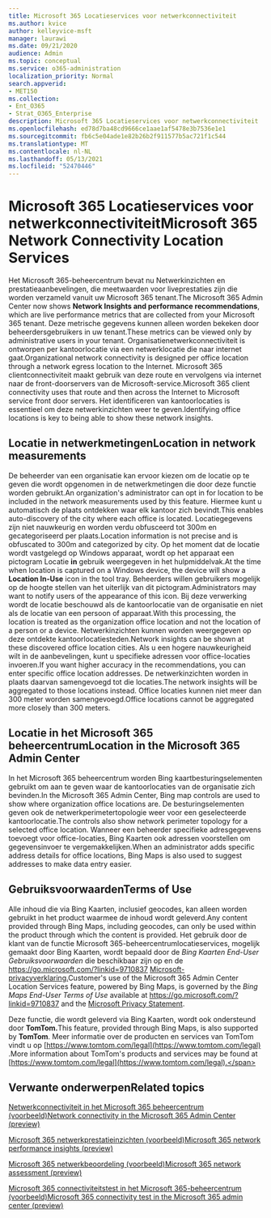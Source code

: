 ```yaml
---
title: Microsoft 365 Locatieservices voor netwerkconnectiviteit
ms.author: kvice
author: kelleyvice-msft
manager: laurawi
ms.date: 09/21/2020
audience: Admin
ms.topic: conceptual
ms.service: o365-administration
localization_priority: Normal
search.appverid:
- MET150
ms.collection:
- Ent_O365
- Strat_O365_Enterprise
description: Microsoft 365 Locatieservices voor netwerkconnectiviteit
ms.openlocfilehash: ed78d7ba48cd9666ce1aae1af5478e3b7536e1e1
ms.sourcegitcommit: fb6c5e04ade1e82b26b2f911577b5ac721f1c544
ms.translationtype: MT
ms.contentlocale: nl-NL
ms.lasthandoff: 05/13/2021
ms.locfileid: "52470446"
---
```

# <a name="microsoft-365-network-connectivity-location-services"></a><span data-ttu-id="ee245-103">Microsoft 365 Locatieservices voor netwerkconnectiviteit</span><span class="sxs-lookup"><span data-stu-id="ee245-103">Microsoft 365 Network Connectivity Location Services</span></span>

<span data-ttu-id="ee245-104">Het Microsoft 365-beheercentrum bevat nu Netwerkinzichten en prestatieaanbevelingen, die meetwaarden voor liveprestaties zijn die worden verzameld vanuit uw Microsoft 365 tenant.</span><span class="sxs-lookup"><span data-stu-id="ee245-104">The Microsoft 365 Admin Center now shows **Network Insights and performance recommendations**, which are live performance metrics that are collected from your Microsoft 365 tenant.</span></span> <span data-ttu-id="ee245-105">Deze metrische gegevens kunnen alleen worden bekeken door beheerdersgebruikers in uw tenant.</span><span class="sxs-lookup"><span data-stu-id="ee245-105">These metrics can be viewed only by administrative users in your tenant.</span></span> <span data-ttu-id="ee245-106">Organisatienetwerkconnectiviteit is ontworpen per kantoorlocatie via een netwerklocatie die naar internet gaat.</span><span class="sxs-lookup"><span data-stu-id="ee245-106">Organizational network connectivity is designed per office location through a network egress location to the Internet.</span></span> <span data-ttu-id="ee245-107">Microsoft 365 clientconnectiviteit maakt gebruik van deze route en vervolgens via internet naar de front-doorservers van de Microsoft-service.</span><span class="sxs-lookup"><span data-stu-id="ee245-107">Microsoft 365 client connectivity uses that route and then across the Internet to Microsoft service front door servers.</span></span> <span data-ttu-id="ee245-108">Het identificeren van kantoorlocaties is essentieel om deze netwerkinzichten weer te geven.</span><span class="sxs-lookup"><span data-stu-id="ee245-108">Identifying office locations is key to being able to show these network insights.</span></span>

## <a name="location-in-network-measurements"></a><span data-ttu-id="ee245-109">Locatie in netwerkmetingen</span><span class="sxs-lookup"><span data-stu-id="ee245-109">Location in network measurements</span></span>

<span data-ttu-id="ee245-110">De beheerder van een organisatie kan ervoor kiezen om de locatie op te geven die wordt opgenomen in de netwerkmetingen die door deze functie worden gebruikt.</span><span class="sxs-lookup"><span data-stu-id="ee245-110">An organization's administrator can opt in for location to be included in the network measurements used by this feature.</span></span> <span data-ttu-id="ee245-111">Hiermee kunt u automatisch de plaats ontdekken waar elk kantoor zich bevindt.</span><span class="sxs-lookup"><span data-stu-id="ee245-111">This enables auto-discovery of the city where each office is located.</span></span> <span data-ttu-id="ee245-112">Locatiegegevens zijn niet nauwkeurig en worden verdu obfusceerd tot 300m en gecategoriseerd per plaats.</span><span class="sxs-lookup"><span data-stu-id="ee245-112">Location information is not precise and is obfuscated to 300m and categorized by city.</span></span> <span data-ttu-id="ee245-113">Op het moment dat de locatie wordt vastgelegd op Windows apparaat, wordt op het apparaat een pictogram Locatie **in** gebruik weergegeven in het hulpmiddelvak.</span><span class="sxs-lookup"><span data-stu-id="ee245-113">At the time when location is captured on a Windows device, the device will show a **Location In-Use** icon in the tool tray.</span></span> <span data-ttu-id="ee245-114">Beheerders willen gebruikers mogelijk op de hoogte stellen van het uiterlijk van dit pictogram.</span><span class="sxs-lookup"><span data-stu-id="ee245-114">Administrators may want to notify users of the appearance of this icon.</span></span> <span data-ttu-id="ee245-115">Bij deze verwerking wordt de locatie beschouwd als de kantoorlocatie van de organisatie en niet als de locatie van een persoon of apparaat.</span><span class="sxs-lookup"><span data-stu-id="ee245-115">With this processing, the location is treated as the organization office location and not the location of a person or a device.</span></span> <span data-ttu-id="ee245-116">Netwerkinzichten kunnen worden weergegeven op deze ontdekte kantoorlocatiesteden.</span><span class="sxs-lookup"><span data-stu-id="ee245-116">Network insights can be shown at these discovered office location cities.</span></span> <span data-ttu-id="ee245-117">Als u een hogere nauwkeurigheid wilt in de aanbevelingen, kunt u specifieke adressen voor office-locaties invoeren.</span><span class="sxs-lookup"><span data-stu-id="ee245-117">If you want higher accuracy in the recommendations, you can enter specific office location addresses.</span></span> <span data-ttu-id="ee245-118">De netwerkinzichten worden in plaats daarvan samengevoegd tot die locaties.</span><span class="sxs-lookup"><span data-stu-id="ee245-118">The network insights will be aggregated to those locations instead.</span></span> <span data-ttu-id="ee245-119">Office locaties kunnen niet meer dan 300 meter worden samengevoegd.</span><span class="sxs-lookup"><span data-stu-id="ee245-119">Office locations cannot be aggregated more closely than 300 meters.</span></span>

## <a name="location-in-the-microsoft-365-admin-center"></a><span data-ttu-id="ee245-120">Locatie in het Microsoft 365 beheercentrum</span><span class="sxs-lookup"><span data-stu-id="ee245-120">Location in the Microsoft 365 Admin Center</span></span>

<span data-ttu-id="ee245-121">In het Microsoft 365 beheercentrum worden Bing kaartbesturingselementen gebruikt om aan te geven waar de kantoorlocaties van de organisatie zich bevinden.</span><span class="sxs-lookup"><span data-stu-id="ee245-121">In the Microsoft 365 Admin Center, Bing map controls are used to show where organization office locations are.</span></span> <span data-ttu-id="ee245-122">De besturingselementen geven ook de netwerkperimetertopologie weer voor een geselecteerde kantoorlocatie.</span><span class="sxs-lookup"><span data-stu-id="ee245-122">The controls also show network perimeter topology for a selected office location.</span></span> <span data-ttu-id="ee245-123">Wanneer een beheerder specifieke adresgegevens toevoegt voor office-locaties, Bing Kaarten ook adressen voorstellen om gegevensinvoer te vergemakkelijken.</span><span class="sxs-lookup"><span data-stu-id="ee245-123">When an administrator adds specific address details for office locations, Bing Maps is also used to suggest addresses to make data entry easier.</span></span>

## <a name="terms-of-use"></a><span data-ttu-id="ee245-124">Gebruiksvoorwaarden</span><span class="sxs-lookup"><span data-stu-id="ee245-124">Terms of Use</span></span>

<span data-ttu-id="ee245-125">Alle inhoud die via Bing Kaarten, inclusief geocodes, kan alleen worden gebruikt in het product waarmee de inhoud wordt geleverd.</span><span class="sxs-lookup"><span data-stu-id="ee245-125">Any content provided through Bing Maps, including geocodes, can only be used within the product through which the content is provided.</span></span> <span data-ttu-id="ee245-126">Het gebruik door de klant van de functie Microsoft 365-beheercentrumlocatieservices, mogelijk gemaakt door Bing Kaarten, wordt bepaald door de _Bing Kaarten End-User Gebruiksvoorwaarden_ die beschikbaar zijn op en de <https://go.microsoft.com/?linkid=9710837> [Microsoft-privacyverklaring.](https://go.microsoft.com/fwlink/?LinkID=248686)</span><span class="sxs-lookup"><span data-stu-id="ee245-126">Customer's use of the Microsoft 365 Admin Center Location Services feature, powered by Bing Maps, is governed by the _Bing Maps End-User Terms of Use_ available at <https://go.microsoft.com/?linkid=9710837> and the [Microsoft Privacy Statement](https://go.microsoft.com/fwlink/?LinkID=248686).</span></span>

<span data-ttu-id="ee245-127">Deze functie, die wordt geleverd via Bing Kaarten, wordt ook ondersteund door **TomTom.**</span><span class="sxs-lookup"><span data-stu-id="ee245-127">This feature, provided through Bing Maps, is also supported by **TomTom**.</span></span> <span data-ttu-id="ee245-128">Meer informatie over de producten en services van TomTom vindt u op [https://www.tomtom.com/legal](https://www.tomtom.com/legal) .</span><span class="sxs-lookup"><span data-stu-id="ee245-128">More information about TomTom's products and services may be found at [https://www.tomtom.com/legal](https://www.tomtom.com/legal).</span></span>

## <a name="related-topics"></a><span data-ttu-id="ee245-129">Verwante onderwerpen</span><span class="sxs-lookup"><span data-stu-id="ee245-129">Related topics</span></span>

[<span data-ttu-id="ee245-130">Netwerkconnectiviteit in het Microsoft 365 beheercentrum (voorbeeld)</span><span class="sxs-lookup"><span data-stu-id="ee245-130">Network connectivity in the Microsoft 365 Admin Center (preview)</span></span>](office-365-network-mac-perf-overview.md)

[<span data-ttu-id="ee245-131">Microsoft 365 netwerkprestatieinzichten (voorbeeld)</span><span class="sxs-lookup"><span data-stu-id="ee245-131">Microsoft 365 network performance insights (preview)</span></span>](office-365-network-mac-perf-insights.md)

[<span data-ttu-id="ee245-132">Microsoft 365 netwerkbeoordeling (voorbeeld)</span><span class="sxs-lookup"><span data-stu-id="ee245-132">Microsoft 365 network assessment (preview)</span></span>](office-365-network-mac-perf-score.md)

[<span data-ttu-id="ee245-133">Microsoft 365 connectiviteitstest in het Microsoft 365-beheercentrum (voorbeeld)</span><span class="sxs-lookup"><span data-stu-id="ee245-133">Microsoft 365 connectivity test in the Microsoft 365 admin center (preview)</span></span>](office-365-network-mac-perf-onboarding-tool.md)
